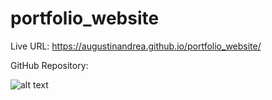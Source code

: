 # portfolio_website

Live URL: https://augustinandrea.github.io/portfolio_website/

GitHub Repository:

![alt text](./screenshot_webpage.png?raw=true "Webpage")
